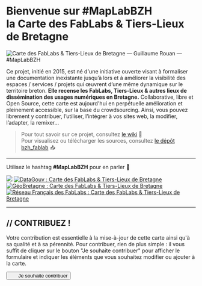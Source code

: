 # Bienvenue sur #MapLabBZH<br />la Carte des FabLabs & Tiers-Lieux de Bretagne
<img src="https://raw.githubusercontent.com/grouan/bzh_fablab/master/img/wiki/maplabbzh_logo_250x226.png" alt="Carte des FabLabs & Tiers-Lieux de Bretagne — Guillaume Rouan — #MapLabBZH" />

Ce projet, initié en 2015, est né d'une initiative ouverte visant à formaliser une documentation inexistante jusqu’à lors et à améliorer la visibilité des espaces / services / projets qui œuvrent d’une même dynamique sur le territoire breton. **Elle recense les FabLabs, Tiers-Lieux & autres lieux de dissémination des usages numériques en Bretagne.** Collaborative, libre et Open Source, cette carte est aujourd'hui en perpétuelle amélioration et pleinement accessible, sur la base  du crowdsourcing. Ainsi, vous pouvez librement y contribuer, l’utiliser, l’intégrer à vos sites web, la modifier, l’adapter, la remixer…

> Pour tout savoir sur ce projet, consultez [le wiki](https://github.com/grouan/bzh_fablab/wiki) 🚀<br />
> Pour visualisez ou télécharger les sources, consultez [le dépôt bzh_fablab](https://github.com/grouan/bzh_fablab) 📥

<hr />

Utilisez le hashtag **#MapLabBZH** pour en parler 💬

<img src="https://raw.githubusercontent.com/grouan/bzh_fablab/master/img/wiki/cc-by.png" /> <a href="http://bit.ly/DataGouvFabLabs" target="_blank"><img src="https://raw.githubusercontent.com/grouan/bzh_fablab/master/img/wiki/datagouv_logo.png" alt="DataGouv : Carte des FabLabs & Tiers-Lieux de Bretagne" /></a> <a href="http://bit.ly/GeoBretagneFabLabs" target="_blank"><img src="https://raw.githubusercontent.com/grouan/bzh_fablab/master/img/wiki/geobretagne_logo.png" alt="GéoBretagne : Carte des FabLabs & Tiers-Lieux de Bretagne" /></a> <a href="http://bit.ly/MapLabsBZH_RFF" target="_blank"><img src="https://raw.githubusercontent.com/grouan/bzh_fablab/master/img/wiki/reseauff_logo.png" alt="Réseau Français des FabLabs : Carte des FabLabs & Tiers-Lieux de Bretagne" /></a> 

<hr />

## // CONTRIBUEZ !

Votre contribution est essentielle à la mise-à-jour de cette carte ainsi qu'à sa qualité et à sa pérennité. Pour contribuer, rien de plus simple : il vous suffit de cliquer sur le bouton "Je souhaite contribuer" pour afficher le formulaire et indiquer les éléments que vous souhaitez modifier ou ajouter à la carte.

<button onclick="var x = document.getElementById('formulaire');
    if (x.style.display === 'none') {
        x.style.display = 'block';
    } else {
        x.style.display = 'none';
    }"><img src="http://guillaume-rouan.net/blog/wp-content/uploads/2017/07/square-add-icon.png" style="width:12px;height:12px;margin-right:12px;" />Je souhaite contribuer</button>
<div id="formulaire" style="display:none;">
<!-- -->
<form action="http://guillaume-rouan.net/contact_bzh_fablab.php" method="post" style="background-color:#EAEAEA;border-radius:5px;padding:12px;">
  <fieldset style="border:5px solid #333">
    <legend style="font-weight:bold;color:#FFF;background-color:#333;padding:2px 10px;">QUI SUIS-JE</legend>
    <label for="CONTACT-name">Nom / Prénom : </label> <input id="CONTACT-name" type="text" name="contact_nom" /><br />
    <label for="CONTACT-mail">E-mail : </label> <input id="CONTACT-mail" type="text" name="contact_mail" /><br />
    <label for="CONTACT-statut">Statut : </label> <input id="CONTACT-statut" type="text" name="contact_statut" /><br />
    <label for="CONTACT-message">Message : </label><br />
    <textarea id="ECONTACT-message" name="contact_message" row="3" cols=""></textarea>
  </fieldset>
  <fieldset style="border:5px solid #333;margin-top:20px;">
    <legend style="font-weight:bold;color:#FFF;background-color:#333;padding:2px 10px;">CE QUE JE PROPOSE D'AJOUTER À LA CARTE</legend>
    <fieldset style="border-color:#FFF;">
        <legend style="font-weight:bold;color:#FFF;padding:2px 10px;">STRUCTURE / SERVICE / PROJET</legend>
        <label for="ETB-name">Nom : </label> <input id="ETB-name" type="text" name="_nom" /><br />
        <label for="ETB-orga">Organisme : </label> <input id="ETB-orga" type="text" name="_organisme" /><br />
        <label for="ETB-type">Type : </label><br /> 
            <input type="radio" name="_type" id="radio1" value="Cantine numérique" /> <img src="https://raw.githubusercontent.com/grouan/bzh_fablab/master/img/osm_marker_cantine.png" style="width:25px;height:25px;" /> <label for="radio1">Cantine numérique ou espace de coworking</label><br />
            <input type="radio" name="_type" id="radio3" value="FabLab MIT" /> <img src="https://raw.githubusercontent.com/grouan/bzh_fablab/master/img/osm_marker_fablabMIT.png" style="width:25px;height:25px;" /> <label for="radio3">FabLab labellisé MIT</label><br />
            <input type="radio" name="_type" id="radio4" value="FabLab" /> <img src="https://raw.githubusercontent.com/grouan/bzh_fablab/master/img/osm_marker_fablab.png" style="width:25px;height:25px;" /> <label for="radio4">Atelier de fabrication</label><br />
            <input type="radio" name="_type" id="radio5" value="Formation / Recherche" /> <img src="https://raw.githubusercontent.com/grouan/bzh_fablab/master/img/osm_marker_formation.png" style="width:25px;height:25px;" /> <label for="radio5">Formation / Recherche</label><br />
            <input type="radio" name="_type" id="radio6" value="FrenchTech" /> <img src="https://raw.githubusercontent.com/grouan/bzh_fablab/master/img/osm_marker_frenchtech.png" style="width:25px;height:25px;" /> <label for="radio6">FrenchTech</label><br />
            <input type="radio" name="_type" id="radio7" value="Hackerspace" /> <img src="https://raw.githubusercontent.com/grouan/bzh_fablab/master/img/osm_marker_hakerspace.png" style="width:25px;height:25px;" /> <label for="radio7">Hackerspace</label><br />
            <input type="radio" name="_type" id="radio8" value="Makerspace" /> <img src="https://raw.githubusercontent.com/grouan/bzh_fablab/master/img/osm_marker_makerspace.png" style="width:25px;height:25px;" /> <label for="radio8">Makerspace</label><br />
            <input type="radio" name="_type" id="radio9" value="Tiers-Lieu" /> <img src="https://raw.githubusercontent.com/grouan/bzh_fablab/master/img/osm_marker_tierslieu.png" style="width:25px;height:25px;" /> <label for="radio9">Tiers-Lieu</label><br />
            <input type="radio" name="_type" id="radio10" value="Espace / Organisation facilitant les usages numériques" /> <img src="https://raw.githubusercontent.com/grouan/bzh_fablab/master/img/osm_marker_usages.png" style="width:25px;height:25px;" /> <label for="radio10">Espace / Organisation facilitant les usages numériques</label><br />
    </fieldset>
    <fieldset style="border-color:#FFF;">
        <legend style="font-weight:bold;color:#FFF;padding:2px 10px;">COORDONNÉES</legend>
    <label for="ETB-adr">Adresse : </label> <input id="ETB-adr" type="text" name="_adresse" /><br /> 
    <label for="ETB-cp">CP : </label> <input id="ETB-cp" type="text" name="_cp" size="6" /> 
    <label for="ETB-ville">Ville : </label> <input id="ETB-ville" type="text" name="_ville" /><br />
    <label for="ETB-web">Site web : </label> <input id="ETB-web" type="text" name="_web" /><br />
    <label for="ETB-fb">Page Facebook : </label> <input id="ETB-fb" type="text" name="_facebook" /><br />
    <label for="ETB-tw">Profil Twitter : </label> <input id="ETB-tw" type="text" name="_twitter" /><br />
    <label for="ETB-mail">E-mail de contact : </label> <input id="ETB-mail" type="text" name="_mail" x-moz-errormessage="Merci d'indiquer une adresse mail valide :)" /><br />
    </fieldset>
    <fieldset style="border-color:#FFF;">
        <legend style="font-weight:bold;color:#FFF;padding:2px 10px;">GÉOLOCALISATION GPS</legend>
        <label for="ETB-GPSlat">Latitude : </label> <input id="ETB-GPSlat" type="text" name="_GPSlat" /><br />
        <label for="ETB-GPSlon">Longitude : </label> <input id="ETB-GPSlon" type="text" name="_GPSlon" /><br />
    </fieldset>
    </fieldset>
    <div style="text-align:right;font-size:0.7em;color:#FFF;">Les informations de la rubrique "Qui suis-je" mentionnées dans le présent formulaire servent uniquement à usage de communication. Elle ne seront pas stockées en base de données, ni cédées ou vendues à aucun tiers.</div>
  <input type="submit" value="&rarr; JE CONTRIBUE" style="margin-top:20px;border:0px;font-weight:bold;color:#FFF;background-color:#333;padding:2px 10px;" />
</form>
<!-- -->
</div>
